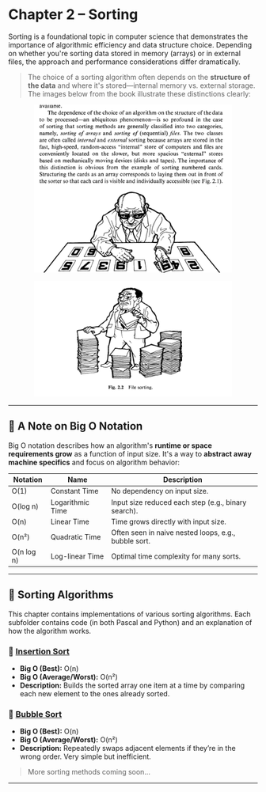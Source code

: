 # Chapter 2 – Sorting

Sorting is a foundational topic in computer science that demonstrates the importance of algorithmic efficiency and data structure choice. Depending on whether you're sorting data stored in memory (arrays) or in external files, the approach and performance considerations differ dramatically.

> The choice of a sorting algorithm often depends on the **structure of the data** and where it's stored—internal memory vs. external storage. The images below from the book illustrate these distinctions clearly:

<p align="center">
  <img src="/assets/array_sorting.png" alt="Array Sorting" width="400"/>
</p>

<p align="center">
  <img src="/assets/file_sorting.png" alt="File Sorting" width="400"/>
</p>

---

## 📐 A Note on Big O Notation

Big O notation describes how an algorithm's **runtime or space requirements grow** as a function of input size. It's a way to **abstract away machine specifics** and focus on algorithm behavior:

| Notation | Name              | Description |
|----------|-------------------|-------------|
| O(1)     | Constant Time     | No dependency on input size. |
| O(log n) | Logarithmic Time  | Input size reduced each step (e.g., binary search). |
| O(n)     | Linear Time       | Time grows directly with input size. |
| O(n²)    | Quadratic Time    | Often seen in naive nested loops, e.g., bubble sort. |
| O(n log n) | Log-linear Time | Optimal time complexity for many sorts. |

---

## 🔢 Sorting Algorithms

This chapter contains implementations of various sorting algorithms. Each subfolder contains code (in both Pascal and Python) and an explanation of how the algorithm works.

### 📂 [Insertion Sort](./insertion_sort)
- **Big O (Best):** O(n)
- **Big O (Average/Worst):** O(n²)
- **Description:** Builds the sorted array one item at a time by comparing each new element to the ones already sorted.

### 📂 [Bubble Sort](./bubble_sort)
- **Big O (Best):** O(n)
- **Big O (Average/Worst):** O(n²)
- **Description:** Repeatedly swaps adjacent elements if they’re in the wrong order. Very simple but inefficient.

<!--
### 📂 [Tree Sort](./tree_sort)
- **Big O (Best/Average):** O(n log n)
- **Big O (Worst):** O(n²)
- **Description:** Inserts elements into a binary search tree and then performs an in-order traversal.

### 📂 [Quick Sort](./partition_sort)
- **Big O (Best/Average):** O(n log n)
- **Big O (Worst):** O(n²)
- **Description:** Uses divide-and-conquer with a pivot to partition and sort subarrays recursively.
-->

> More sorting methods coming soon...

---


